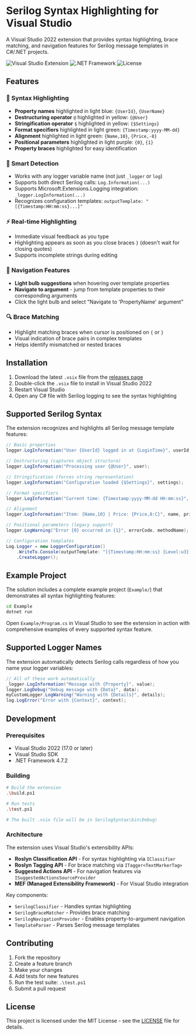 # Serilog Syntax Highlighting for Visual Studio

A Visual Studio 2022 extension that provides syntax highlighting, brace matching, and navigation features for Serilog message templates in C#/.NET projects.

![Visual Studio Extension](https://img.shields.io/badge/Visual%20Studio-2022-blue)
![.NET Framework](https://img.shields.io/badge/.NET%20Framework-4.7.2-green)
![License](https://img.shields.io/badge/license-MIT-blue)

## Features

### 🎨 Syntax Highlighting
- **Property names** highlighted in light blue: `{UserId}`, `{UserName}`
- **Destructuring operator** `@` highlighted in yellow: `{@User}`
- **Stringification operator** `$` highlighted in yellow: `{$Settings}`
- **Format specifiers** highlighted in light green: `{Timestamp:yyyy-MM-dd}`
- **Alignment** highlighted in light green: `{Name,10}`, `{Price,-8}`
- **Positional parameters** highlighted in light purple: `{0}`, `{1}`
- **Property braces** highlighted for easy identification

### 🔗 Smart Detection
- Works with any logger variable name (not just `_logger` or `log`)
- Supports both direct Serilog calls: `Log.Information(...)`
- Supports Microsoft.Extensions.Logging integration: `_logger.LogInformation(...)`
- Recognizes configuration templates: `outputTemplate: "[{Timestamp:HH:mm:ss}...]"`

### ⚡ Real-time Highlighting
- Immediate visual feedback as you type
- Highlighting appears as soon as you close braces `}` (doesn't wait for closing quotes)
- Supports incomplete strings during editing

### 🧭 Navigation Features
- **Light bulb suggestions** when hovering over template properties
- **Navigate to argument** - jump from template properties to their corresponding arguments
- Click the light bulb and select "Navigate to 'PropertyName' argument"

### 🔍 Brace Matching
- Highlight matching braces when cursor is positioned on `{` or `}`
- Visual indication of brace pairs in complex templates
- Helps identify mismatched or nested braces

## Installation

1. Download the latest `.vsix` file from the [releases page](../../releases)
2. Double-click the `.vsix` file to install in Visual Studio 2022
3. Restart Visual Studio
4. Open any C# file with Serilog logging to see the syntax highlighting

## Supported Serilog Syntax

The extension recognizes and highlights all Serilog message template features:

```csharp
// Basic properties
logger.LogInformation("User {UserId} logged in at {LoginTime}", userId, loginTime);

// Destructuring (captures object structure)
logger.LogInformation("Processing user {@User}", user);

// Stringification (forces string representation)  
logger.LogInformation("Configuration loaded {$Settings}", settings);

// Format specifiers
logger.LogInformation("Current time: {Timestamp:yyyy-MM-dd HH:mm:ss}", DateTime.Now);

// Alignment
logger.LogInformation("Item: {Name,10} | Price: {Price,8:C}", name, price);

// Positional parameters (legacy support)
logger.LogWarning("Error {0} occurred in {1}", errorCode, methodName);

// Configuration templates
Log.Logger = new LoggerConfiguration()
    .WriteTo.Console(outputTemplate: "[{Timestamp:HH:mm:ss} {Level:u3}] {Message:lj}")
    .CreateLogger();
```

## Example Project

The solution includes a complete example project (`Example/`) that demonstrates all syntax highlighting features:

```bash
cd Example
dotnet run
```

Open `Example/Program.cs` in Visual Studio to see the extension in action with comprehensive examples of every supported syntax feature.

## Supported Logger Names

The extension automatically detects Serilog calls regardless of how you name your logger variables:

```csharp
// All of these work automatically
_logger.LogInformation("Message with {Property}", value);
logger.LogDebug("Debug message with {Data}", data);  
myCustomLogger.LogWarning("Warning with {Details}", details);
log.LogError("Error with {Context}", context);
```

## Development

### Prerequisites
- Visual Studio 2022 (17.0 or later)
- Visual Studio SDK
- .NET Framework 4.7.2

### Building
```bash
# Build the extension
.\build.ps1

# Run tests  
.\test.ps1

# The built .vsix file will be in SerilogSyntax\bin\Debug\
```

### Architecture

The extension uses Visual Studio's extensibility APIs:

- **Roslyn Classification API** - For syntax highlighting via `IClassifier`
- **Roslyn Tagging API** - For brace matching via `ITagger<TextMarkerTag>`  
- **Suggested Actions API** - For navigation features via `ISuggestedActionsSourceProvider`
- **MEF (Managed Extensibility Framework)** - For Visual Studio integration

Key components:
- `SerilogClassifier` - Handles syntax highlighting
- `SerilogBraceMatcher` - Provides brace matching
- `SerilogNavigationProvider` - Enables property-to-argument navigation
- `TemplateParser` - Parses Serilog message templates

## Contributing

1. Fork the repository
2. Create a feature branch
3. Make your changes
4. Add tests for new features
5. Run the test suite: `.\test.ps1`
6. Submit a pull request

## License

This project is licensed under the MIT License - see the [LICENSE](LICENSE) file for details.
